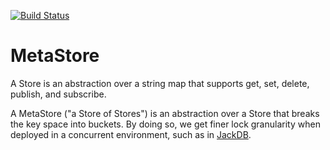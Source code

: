 [![Build Status](https://travis-ci.org/tristanwietsma/metastore.png?branch=master)](https://travis-ci.org/tristanwietsma/metastore)

MetaStore
=========

A Store is an abstraction over a string map that supports get, set, delete, publish, and subscribe.

A MetaStore ("a Store of Stores") is an abstraction over a Store that breaks the key space into buckets. By doing so, we get finer lock granularity when deployed in a concurrent environment, such as in [JackDB](https://github.com/tristanwietsma/jackdb).
